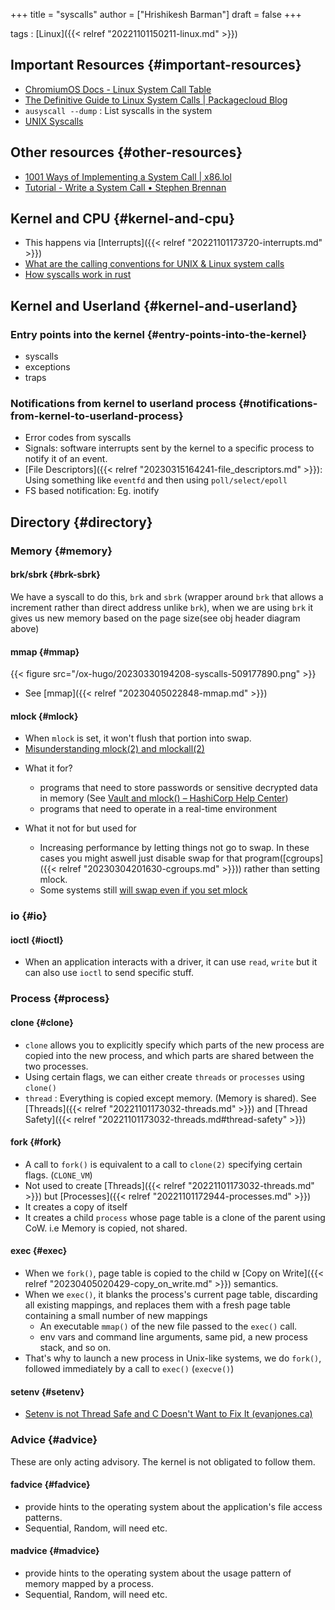 +++
title = "syscalls"
author = ["Hrishikesh Barman"]
draft = false
+++

tags
: [Linux]({{< relref "20221101150211-linux.md" >}})


## Important Resources {#important-resources}

-   [ChromiumOS Docs - Linux System Call Table](https://chromium.googlesource.com/chromiumos/docs/+/HEAD/constants/syscalls.md#x86_64-64_bit)
-   [The Definitive Guide to Linux System Calls | Packagecloud Blog](https://blog.packagecloud.io/the-definitive-guide-to-linux-system-calls/)
-   `ausyscall --dump` : List syscalls in the system
-   [UNIX Syscalls](https://john-millikin.com/unix-syscalls)


## Other resources {#other-resources}

-   [1001 Ways of Implementing a System Call | x86.lol](https://x86.lol/generic/2019/07/04/kernel-entry.html)
-   [Tutorial - Write a System Call • Stephen Brennan](https://brennan.io/2016/11/14/kernel-dev-ep3/)


## Kernel and CPU {#kernel-and-cpu}

-   This happens via [Interrupts]({{< relref "20221101173720-interrupts.md" >}})
-   [What are the calling conventions for UNIX &amp; Linux system calls](https://stackoverflow.com/questions/2535989/what-are-the-calling-conventions-for-unix-linux-system-calls-and-user-space-f/2538212#2538212)
-   [How syscalls work in rust](https://www.reddit.com/r/rust/comments/n8iq0f/how_does_the_rust_standard_library_work/)


## Kernel and Userland {#kernel-and-userland}


### Entry points into the kernel {#entry-points-into-the-kernel}

-   syscalls
-   exceptions
-   traps


### Notifications from kernel to userland process {#notifications-from-kernel-to-userland-process}

-   Error codes from syscalls
-   Signals: software interrupts sent by the kernel to a specific process to notify it of an event.
-   [File Descriptors]({{< relref "20230315164241-file_descriptors.md" >}}): Using something like `eventfd` and then using `poll/select/epoll`
-   FS based notification: Eg. inotify


## Directory {#directory}


### Memory {#memory}


#### brk/sbrk {#brk-sbrk}

We have a syscall to do this, `brk` and `sbrk` (wrapper around `brk` that allows a increment rather than direct address unlike `brk`), when we are using `brk` it gives us new memory based on the page size(see obj header diagram above)


#### mmap {#mmap}

{{< figure src="/ox-hugo/20230330194208-syscalls-509177890.png" >}}

-   See [mmap]({{< relref "20230405022848-mmap.md" >}})


#### mlock {#mlock}

-   When `mlock` is set, it won't flush that portion into swap.
-   [Misunderstanding mlock(2) and mlockall(2)](https://eklitzke.org/mlock-and-mlockall)

<!--list-separator-->

-  What it for?

    -   programs that need to store passwords or sensitive decrypted data in memory (See [Vault and mlock() – HashiCorp Help Center](https://support.hashicorp.com/hc/en-us/articles/115012787688-Vault-and-mlock-))
    -   programs that need to operate in a real-time environment

<!--list-separator-->

-  What it not for but used for

    -   Increasing performance by letting things not go to swap. In these cases you might aswell just disable swap for that program([cgroups]({{< relref "20230304201630-cgroups.md" >}})) rather than setting mlock.
    -   Some systems still [will swap even if you set mlock](https://github.com/elastic/elasticsearch/issues/58092)


### io {#io}


#### ioctl {#ioctl}

-   When an application interacts with a driver, it can use `read`, `write` but it can also use `ioctl` to send specific stuff.


### Process {#process}


#### clone {#clone}

-   `clone` allows you to explicitly specify which parts of the new process are copied into the new process, and which parts are shared between the two processes.
-   Using certain flags, we can either create `threads` or `processes` using `clone()`
-   `thread` : Everything is copied except memory. (Memory is shared). See [Threads]({{< relref "20221101173032-threads.md" >}}) and [Thread Safety]({{< relref "20221101173032-threads.md#thread-safety" >}})


#### fork {#fork}

-   A call to `fork()` is equivalent to a call to `clone(2)` specifying certain flags. (`CLONE_VM`)
-   Not used to create [Threads]({{< relref "20221101173032-threads.md" >}}) but [Processes]({{< relref "20221101172944-processes.md" >}})
-   It creates a copy of itself
-   It creates a child `process` whose page table is a clone of the parent using CoW. i.e Memory is copied, not shared.


#### exec {#exec}

-   When we `fork()`, page table is copied to the child w [Copy on Write]({{< relref "20230405020429-copy_on_write.md" >}}) semantics.
-   When we `exec()`, it blanks the process's current page table, discarding all existing mappings, and replaces them with a fresh page table containing a small number of new mappings
    -   An executable `mmap()` of the new file passed to the `exec()` call.
    -   env vars and command line arguments, same pid, a new process stack, and so on.
-   That's why to launch a new process in Unix-like systems, we do `fork()`, followed immediately by a call to `exec()` (`execve()`)


#### setenv {#setenv}

-   [Setenv is not Thread Safe and C Doesn't Want to Fix It (evanjones.ca)](https://www.evanjones.ca/setenv-is-not-thread-safe.html)


### Advice {#advice}

These are only acting advisory. The kernel is not obligated to follow them.


#### fadvice {#fadvice}

-   provide hints to the operating system about the application's file access patterns.
-   Sequential, Random, will need etc.


#### madvice {#madvice}

-   provide hints to the operating system about the usage pattern of memory mapped by a process.
-   Sequential, Random, will need etc.

